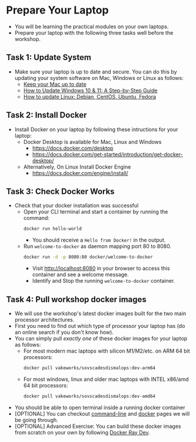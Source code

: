 # Prepare Your Laptop

- You will be learning the practical modules on your own laptops.
- Prepare your laptop with the following three tasks well before the workshop.

## Task 1: Update System

- Make sure your laptop is up to date and secure. You can do this by updating your system software on Mac, Windows or Linux as follows:
    - [Keep your Mac up to date](https://support.apple.com/guide/mac-help/keep-your-mac-up-to-date-mchlpx1065/mac)
    - [How to Update Windows 10 & 11: A Step-by-Step Guide](https://www.wikihow.com/Update-Windows) 
    - [How to update Linux: Debian, CentOS, Ubuntu, Fedora](https://1gbits.com/blog/how-to-update-linux/)

## Task 2: Install Docker

- Install Docker on your laptop by following these intructions for your laptop:
    - Docker Desktop is available for Mac, Linux and Windows
        - <https://docs.docker.com/desktop>
        - <https://docs.docker.com/get-started/introduction/get-docker-desktop/>
    - Alternatively, On Linux Install Docker Engine
        - <https://docs.docker.com/engine/install/>

## Task 3: Check Docker Works

- Check that your docker installation was successful
    - Open your CLI terminal and start a container by running the command:
        ```sh
        docker run hello-world
        ```
        - You should receive a `Hello from Docker!` in the output.
    - Run `welcome-to-docker` as daemon mapping port 80 to 8080.
        ```sh
        docker run -d -p 8080:80 docker/welcome-to-docker
        ```
        - Visit <http://localhost:8080> in your browser to access this container and see a welcome message.
        - Identify and Stop the running `welcome-to-docker` container.

## Task 4: Pull workshop docker images

- We will use the workshop's latest docker images built for the two main processor architectures.
- First you need to find out which type of processor your laptop has (do an online search if you don't know how).
- You can simply pull *exactly one* of these docker images for your laptop as follows:
  - For most modern mac laptops with silicon M1/M2/etc. on ARM 64 bit processors:
      ```sh
      docker pull vakeworks/sovscadesdismalops:dev-arm64
      ```
  - For most windows, linux and older mac laptops with INTEL x86/amd 64 bit processors:
      ```sh
      docker pull vakeworks/sovscadesdismalops:dev-amd64
      ```
- You should be able to open terminal inside a running docker container
- [OPTIONAL] You can checkout [command-line](./cli.md) and [docker](./docker.md) pages we will be going through.
- [OPTIONAL] Advanced Exercise: You can build these docker images from scratch on your own by following [Docker Ray Dev](./docker-ray-dev.md).

